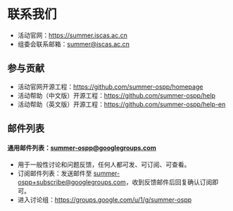 # 联系我们

- 活动官网：<https://summer.iscas.ac.cn>
- 组委会联系邮箱：[summer@iscas.ac.cn](mailto:summer@iscas.ac.cn)

## 参与贡献

- 活动官网开源工程：<https://github.com/summer-ospp/homepage>
- 活动帮助（中文版）开源工程：<https://github.com/summer-ospp/help>
- 活动帮助（英文版）开源工程：<https://github.com/summer-ospp/help-en>

## 邮件列表

#### 通用邮件列表：[summer-ospp@googlegroups.com](mailto:summer-ospp@googlegroups.com)

- 用于一般性讨论和问题反馈，任何人都可发、可订阅、可查看。
- 订阅邮件列表：发送邮件至 [summer-ospp+subscribe@googlegroups.com](mailto:summer-ospp+subscribe@googlegroups.com)，收到反馈邮件后回复确认订阅即可。
- 进入讨论组：<https://groups.google.com/u/1/g/summer-ospp>
